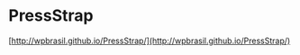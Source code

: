 PressStrap
==========

[http://wpbrasil.github.io/PressStrap/](http://wpbrasil.github.io/PressStrap/)
